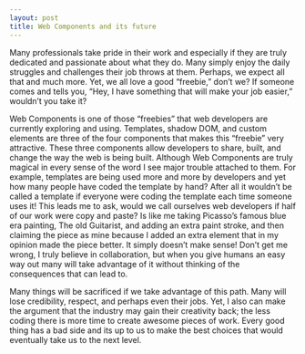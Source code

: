 ```yaml
---
layout: post
title: Web Components and its future
---
```


Many professionals take pride in their work and especially if they are truly dedicated and passionate about what they do. Many simply enjoy the daily struggles and challenges their job throws at them. Perhaps, we expect all that and much more. Yet, we all love a good “freebie,” don’t we? If someone comes and tells you, “Hey, I have something that will make your job easier,” wouldn’t you take it? 

Web Components is one of those “freebies” that web developers are currently exploring and using. Templates, shadow DOM, and custom elements are three of the four components that makes this “freebie” very attractive. These three components allow developers to share, built, and change the way the web is being built. Although Web Components are truly magical in every sense of the word I see major trouble attached to them. For example, templates are being used more and more by developers and yet how many people have coded the template by hand? After all it wouldn’t be called a template if everyone were coding the template each time someone uses it! This leads me to ask, would we call ourselves web developers if half of our work were copy and paste? Is like me taking Picasso’s famous blue era painting, The old Guitarist, and adding an extra paint stroke, and then claiming the piece as mine because I added an extra element that in my opinion made the piece better. It simply doesn’t make sense! Don’t get me wrong, I truly believe in collaboration, but when you give humans an easy way out many will take advantage of it without thinking of the consequences that can lead to. 

Many things will be sacrificed if we take advantage of this path. Many will lose credibility, respect, and perhaps even their jobs. Yet, I also can make the argument that the industry may gain their creativity back; the less coding there is more time to create awesome pieces of work. Every good thing has a bad side and its up to us to make the best choices that would eventually take us to the next level. 

